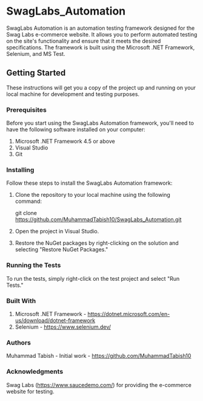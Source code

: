 # SwagLabs_Automation
SwagLabs Automation is an automation testing framework designed for the Swag Labs e-commerce website. It allows you to perform automated testing on the site's functionality and ensure that it meets the desired specifications. The framework is built using the Microsoft .NET Framework, Selenium, and MS Test.
## Getting Started
These instructions will get you a copy of the project up and running on your local machine for development and testing purposes.
### Prerequisites
Before you start using the SwagLabs Automation framework, you'll need to have the following software installed on your computer:

1) Microsoft .NET Framework 4.5 or above
2) Visual Studio
3) Git

### Installing
Follow these steps to install the SwagLabs Automation framework:

1) Clone the repository to your local machine using the following command:
    
    git clone https://github.com/MuhammadTabish10/SwagLabs_Automation.git
    
2) Open the project in Visual Studio.

3) Restore the NuGet packages by right-clicking on the solution and selecting "Restore NuGet Packages."

### Running the Tests
To run the tests, simply right-click on the test project and select "Run Tests."

### Built With
1) Microsoft .NET Framework - https://dotnet.microsoft.com/en-us/download/dotnet-framework
2) Selenium - https://www.selenium.dev/

### Authors
Muhammad Tabish - Initial work - https://github.com/MuhammadTabish10

### Acknowledgments
Swag Labs (https://www.saucedemo.com/) for providing the e-commerce website for testing. 






